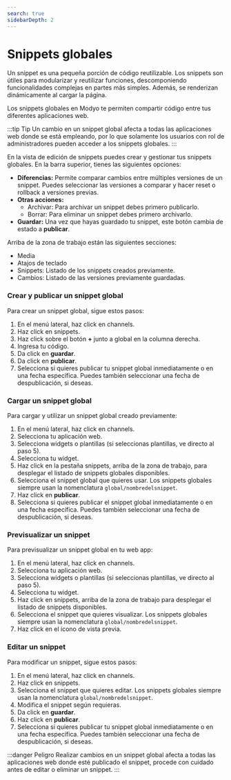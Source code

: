 ```yaml
---
search: true
sidebarDepth: 2
---
```


# Snippets globales

Un snippet es una pequeña porción de código reutilizable. Los snippets son útiles para modularizar y reutilizar funciones, descomponiendo funcionalidades complejas en partes más simples. Además, se renderizan dinámicamente al cargar la página.

Los snippets globales en Modyo te permiten compartir código entre tus diferentes aplicaciones web.

:::tip Tip
Un cambio en un snippet global afecta a todas las aplicaciones web donde se está empleando, por lo que solamente los usuarios con rol de administradores pueden acceder a los snippets globales.
:::

En la vista de edición de snippets puedes crear y gestionar tus snippets globales. En la barra superior, tienes las siguientes opciones:

- **Diferencias:** Permite comparar cambios entre múltiples versiones de un snippet. Puedes seleccionar las versiones a comparar y hacer reset o rollback a versiones previas.
- **Otras acciones:**
    - Archivar: Para archivar un snippet debes primero publicarlo.
    - Borrar: Para eliminar un snippet debes primero archivarlo.
- **Guardar:** Una vez que hayas guardado tu snippet, este botón cambia de estado a **publicar**.

Arriba de la zona de trabajo están las siguientes secciones:

- Media
- Atajos de teclado
- Snippets: Listado de los snippets creados previamente.
- Cambios: Listado de las versiones previamente guardadas.



### Crear y publicar un snippet global

Para crear un snippet global, sigue estos pasos:

1. En el menú lateral, haz click en channels.
1. Haz click en snippets.
1. Haz click sobre el botón **+** junto a global en la columna derecha.
1. Ingresa tu código.
1. Da click en **guardar**.
1. Da click en **publicar**.
1. Selecciona si quieres publicar tu snippet global inmediatamente o en una fecha específica. Puedes también seleccionar una fecha de despublicación, si deseas.

### Cargar un snippet global
Para cargar y utilizar un snippet global creado previamente:

1. En el menú lateral, haz click en channels.
1. Selecciona tu aplicación web.
1. Selecciona widgets o plantillas (si seleccionas plantillas, ve directo al paso 5).
1. Selecciona tu widget.
1. Haz click en la pestaña snippets, arriba de la zona de trabajo, para desplegar el listado de snippets globales disponibles.
1. Selecciona el snippet global que quieres usar. Los snippets globales siempre usan la nomenclatura `global/nombredelsnippet`.
1. Haz click en **publicar**.
1. Selecciona si quieres publicar el snippet global inmediatamente o en una fecha específica. Puedes también seleccionar una fecha de despublicación, si deseas.

### Previsualizar un snippet
Para previsualizar un snippet global en tu web app:

1. En el menú lateral, haz click en channels.
1. Selecciona tu aplicación web.
1. Selecciona widgets o plantillas (si seleccionas plantillas, ve directo al paso 5).
1. Selecciona tu widget.
1. Haz click en snippets, arriba de la zona de trabajo para desplegar el listado de snippets disponibles.
1. Selecciona el snippet que quieres visualizar. Los snippets globales siempre usan la nomenclatura `global/nombredelsnippet`.
1. Haz click en el ícono de vista previa.


### Editar un snippet
Para modificar un snippet, sigue estos pasos:

1. En el menú lateral, haz click en channels.
1. Haz click en snippets.
1. Selecciona el snippet que quieres editar. Los snippets globales siempre usan la nomenclatura `global/nombredelsnippet`.
1. Modifica el snippet según requieras.
1. Da click en **guardar**.
1. Haz click en **publicar**.
1. Selecciona si quieres publicar tu snippet global inmediatamente o en una fecha específica. Puedes también seleccionar una fecha de despublicación, si deseas.


:::danger Peligro
Realizar cambios en un snippet global afecta a todas las aplicaciones web donde esté publicado el snippet, procede con cuidado antes de editar o eliminar un snippet.
:::



